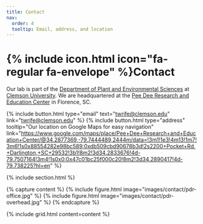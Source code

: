```yaml
---
title: Contact
nav:
  order: 4
  tooltip: Email, address, and location
---
```


# {% include icon.html icon="fa-regular fa-envelope" %}Contact

Our lab is part of the [Department of Plant and Environmental Sciences](https://www.clemson.edu/cafls/plant-environmental-sciences/index.html) at [Clemson University](https://www.clemson.edu/). We are headquartered at the [Pee Dee Research and Education Center](https://www.clemson.edu/cafls/research/peedee/) in Florence, SC.

{%
  include button.html
  type="email"
  text="twrife@clemson.edu"
  link="twrife@clemson.edu"
%}
{%
  include button.html
  type="address"
  tooltip="Our location on Google Maps for easy navigation"
  link="https://www.google.com/maps/place/Pee+Dee+Research+and+Education+Center/@34.2877369,-79.7444489,2444m/data=!3m1!1e3!4m13!1m7!3m6!1s0x88554282e98bc589:0xdb509cbd90678b3d!2s2200+Pocket+Rd,+Darlington,+SC+29532!3b1!8m2!3d34.2833676!4d-79.7507164!3m4!1s0x0:0x47c01bc25f000c20!8m2!3d34.2890417!4d-79.738225?hl=en"
%}

{% include section.html %}


{% capture content %}
{% include figure.html image="images/contact/pdr-office.jpg" %}
{% include figure.html image="images/contact/pdr-overhead.jpg" %}
{% endcapture %}

{%
  include grid.html
  content=content
%}